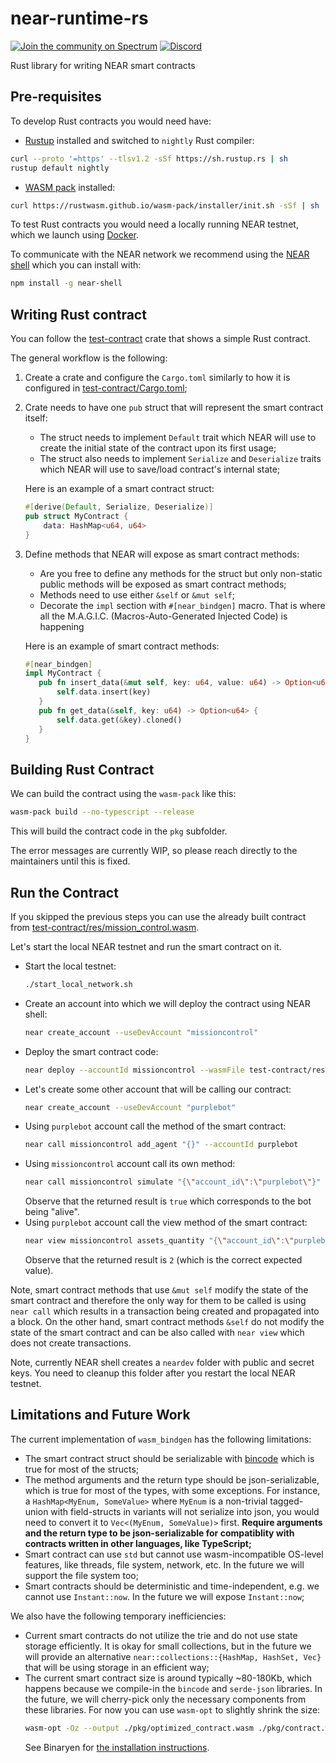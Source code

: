 # near-runtime-rs
[![Join the community on Spectrum](https://withspectrum.github.io/badge/badge.svg)](https://spectrum.chat/near)
<a href="https://discord.gg/gBtUFKR">![Discord](https://img.shields.io/discord/490367152054992913.svg)</a>

Rust library for writing NEAR smart contracts

## Pre-requisites
To develop Rust contracts you would need have:
* [Rustup](https://rustup.rs/) installed and switched to `nightly` Rust compiler:
```bash
curl --proto '=https' --tlsv1.2 -sSf https://sh.rustup.rs | sh
rustup default nightly
```
* [WASM pack](https://rustwasm.github.io/wasm-pack/) installed:
```bash
curl https://rustwasm.github.io/wasm-pack/installer/init.sh -sSf | sh
```

To test Rust contracts you would need a locally running NEAR testnet, which we launch
using [Docker](https://www.docker.com/products/docker-desktop).

To communicate with the NEAR network we recommend using the [NEAR shell](https://github.com/nearprotocol/near-shell)
which you can install with:
```bash
npm install -g near-shell
```

## Writing Rust contract
You can follow the [test-contract](test-contract) crate that shows a simple Rust contract.

The general workflow is the following:
1. Create a crate and configure the `Cargo.toml` similarly to how it is configured in [test-contract/Cargo.toml](test-contract/Cargo.toml);
2. Crate needs to have one `pub` struct that will represent the smart contract itself:
    * The struct needs to implement `Default` trait which
    NEAR will use to create the initial state of the contract upon its first usage;
    * The struct also needs to implement `Serialize` and `Deserialize` traits which NEAR will use to save/load contract's internal state;
    
   Here is an example of a smart contract struct:
   ```rust
   #[derive(Default, Serialize, Deserialize)]
   pub struct MyContract {
       data: HashMap<u64, u64>
   }
   ```

3. Define methods that NEAR will expose as smart contract methods:
    * Are you free to define any methods for the struct but only non-static public methods will be exposed as smart contract methods;
    * Methods need to use either `&self` or `&mut self`;
    * Decorate the `impl` section with `#[near_bindgen]` macro. That is where all the M.A.G.I.C. (Macros-Auto-Generated Injected Code) is happening 
    
    Here is an example of smart contract methods:
    ```rust
    #[near_bindgen]
    impl MyContract {
       pub fn insert_data(&mut self, key: u64, value: u64) -> Option<u64> {
           self.data.insert(key)
       }
       pub fn get_data(&self, key: u64) -> Option<u64> {
           self.data.get(&key).cloned()
       }
    }
    ```
## Building Rust Contract
We can build the contract using the `wasm-pack` like this:
```bash
wasm-pack build --no-typescript --release
```
This will build the contract code in the `pkg` subfolder.

The error messages are currently WIP, so please reach directly to the maintainers until this is fixed.

## Run the Contract
If you skipped the previous steps you can use the already built contract from [test-contract/res/mission_control.wasm](test-contract/res/mission_control.wasm).

Let's start the local NEAR testnet and run the smart contract on it.

* Start the local testnet:
    ```bash
    ./start_local_network.sh
    ```
* Create an account into which we will deploy the contract using NEAR shell:
    ```bash
    near create_account --useDevAccount "missioncontrol"
    ```
* Deploy the smart contract code:
    ```bash
    near deploy --accountId missioncontrol --wasmFile test-contract/res/mission_control.wasm
    ```
* Let's create some other account that will be calling our contract:
    ```bash
    near create_account --useDevAccount "purplebot"
    ```
* Using `purplebot` account call the method of the smart contract:
    ```bash
    near call missioncontrol add_agent "{}" --accountId purplebot
    ```
* Using `missioncontrol` account call its own method:
    ```bash
    near call missioncontrol simulate "{\"account_id\":\"purplebot\"}" --accountId missioncontrol
    ```
    Observe that the returned result is `true` which corresponds to the bot being "alive".
* Using `purplebot` account call the view method of the smart contract:
    ```bash
    near view missioncontrol assets_quantity "{\"account_id\":\"purplebot\",\"asset\":\"MissionTime\"}" --accountId missioncontrol
    ```
    Observe that the returned result is `2` (which is the correct expected value).
    
Note, smart contract methods that use `&mut self` modify the state of the smart contract and therefore the only way for
them to be called is using `near call` which results in a transaction being created and propagated into a block.
On the other hand, smart contract methods `&self` do not modify the state of the smart contract and can be also called with
`near view` which does not create transactions.

Note, currently NEAR shell creates a `neardev` folder with public and secret keys. You need to cleanup this folder
after you restart the local NEAR testnet.

## Limitations and Future Work
The current implementation of `wasm_bindgen` has the following limitations:
* The smart contract struct should be serializable with [bincode](https://crates.io/crates/bincode) which is true for most of the structs;
* The method arguments and the return type should be json-serializable, which is true for most of the types, with some exceptions. For instance,
a `HashMap<MyEnum, SomeValue>` where `MyEnum` is a non-trivial tagged-union with field-structs in variants will not serialize into json, you would need to convert it to
`Vec<(MyEnum, SomeValue)>` first. **Require arguments and the return type to be json-serializable for compatiblity with
contracts written in other languages, like TypeScript;**
* Smart contract can use `std` but cannot use wasm-incompatible OS-level features, like threads, file system, network, etc. In the future we will support the file system too;
* Smart contracts should be deterministic and time-independent, e.g. we cannot use `Instant::now`. In the future we will expose `Instant::now`;

We also have the following temporary inefficiencies:
* Current smart contracts do not utilize the trie and do not use state storage efficiently. It is okay for small collections,
but in the future we will provide an alternative `near::collections::{HashMap, HashSet, Vec}` that will be using storage in an efficient way;
* The current smart contract size is around typically ~80-180Kb, which happens because we compile-in the `bincode` and `serde-json` libraries.
In the future, we will cherry-pick only the necessary components from these libraries.
For now you can use `wasm-opt` to slightly shrink the size:
    ```bash
    wasm-opt -Oz --output ./pkg/optimized_contract.wasm ./pkg/contract.wasm
    ```
    See Binaryen for [the installation instructions](https://github.com/WebAssembly/binaryen).

